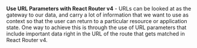 **Use URL Parameters with React Router v4** - URLs can be looked at as the gateway to our data, and carry a lot of information that we want to use as context so that the user can return to a particular resource or application state. One way to achieve this is through the use of URL parameters that include important data right in the URL of the route that gets matched in React Router v4.
